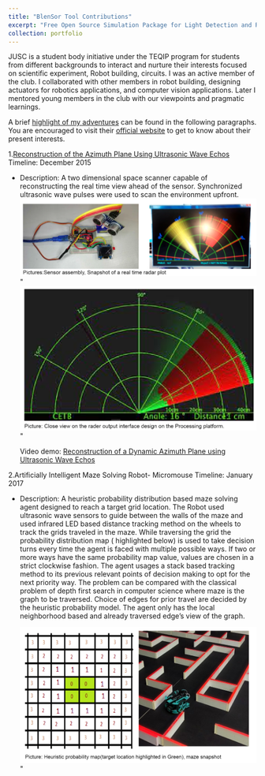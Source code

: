 ```yaml
---
title: "BlenSor Tool Contributions"
excerpt: "Free Open Source Simulation Package for Light Detection and Ranging (LIDAR/LADAR) and Kinect sensors. <br/> ![alt text](https://github.com/jasorsi13/jasorsi.github.io/blob/master/images/blensorlogo.PNG?raw=true)"
collection: portfolio
---
```


JUSC is a student body initiative under the TEQIP program for students from different backgrounds to interact and nurture their interests focused on scientific  experiment, Robot building, circuits. I was an active member of the club. I collaborated with other members in robot building, designing actuators for robotics applications, and computer vision applications. Later I mentored young members in the club with our viewpoints and pragmatic learnings. 

A brief [highlight of my adventures](https://github.com/jasorsi13/jasorsi.github.io/blob/master/files/JUSC%20projects.pdf) can be found in the following paragraphs. You are encouraged to visit their [official website](https://www.jusc.co.in/) to get to know about their present interests. 

1.[Reconstruction of the Azimuth Plane Using Ultrasonic Wave Echos](https://www.youtube.com/watch?v=uXxN-u29SSY)
   Timeline: December 2015
 * Description: A two dimensional space scanner capable of reconstructing the real time view ahead of the sensor. Synchronized ultrasonic wave pulses were used to scan      the environment upfront.
   ![alt text](https://github.com/jasorsi13/jasorsi.github.io/blob/master/images/Capture1.PNG?raw=true)" <br/>
   ![alt text](https://github.com/jasorsi13/jasorsi.github.io/blob/master/images/Capture2.PNG?raw=true)" <br/>

   Video demo: [Reconstruction of a Dynamic Azimuth Plane using Ultrasonic Wave Echos](https://www.youtube.com/watch?v=uXxN-u29SSY)
 
2.Artificially Intelligent Maze Solving Robot- Micromouse
   Timeline: January 2017
 * Description: A heuristic probability distribution based maze solving agent designed to reach a
   target grid location. The Robot used ultrasonic wave sensors to guide between the walls of the
   maze and used infrared LED based distance tracking method on the wheels to track the grids
   traveled in the maze. While traversing the grid the probability distribution map ( highlighted
   below) is used to take decision turns every time the agent is faced with multiple possible ways.
   If two or more ways have the same probability map value, values are chosen in a strict
   clockwise fashion. The agent usages a stack based tracking method to its previous relevant
   points of decision making to opt for the next priority way.
   The problem can be compared with the classical problem of depth first search in computer
   science where maze is the graph to be traversed. Choice of edges for prior travel are decided
   by the heuristic probability model. The agent only has the local neighborhood based and already
   traversed edge’s view of the graph.
   
   ![alt text](https://github.com/jasorsi13/jasorsi.github.io/blob/master/images/Capture3.PNG?raw=true)" <br/>




